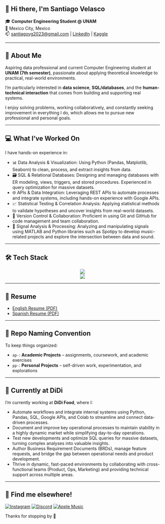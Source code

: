 ## 👋 Hi there, I'm Santiago Velasco

🎓 **Computer Engineering Student @ UNAM**  
📍 Mexico City, Mexico  
📫 santiagovg2023@gmail.com | [LinkedIn](https://linkedin.com/in/santiago-vg) | [Kaggle](https://www.kaggle.com/VelascoSantiago)

---

## 🧠 About Me

Aspiring data professional and current Computer Engineering student at **UNAM (7th semester)**, passionate about applying theoretical knowledge to practical, real-world environments.

I’m particularly interested in **data science**, **SQL/databases**, and the **human-technical interaction** that comes from building and supporting real systems.

I enjoy solving problems, working collaboratively, and constantly seeking improvement in everything I do, which allows me to pursue new professional and personal goals.

---

## 💻 What I’ve Worked On

I have hands-on experience in:

- 📊 Data Analysis & Visualization: Using Python (Pandas, Matplotlib, Seaborn) to clean, process, and extract insights from data.
- 🗃️ SQL & Relational Databases: Designing and managing databases with ER modeling, views, triggers, and stored procedures. Experienced in query optimization for massive datasets.
- 🌐 APIs & Data Integration: Leveraging REST APIs to automate processes and integrate systems, including hands-on experience with Google APIs.
- 📈 Statistical Testing & Correlation Analysis: Applying statistical methods to validate hypotheses and uncover insights from real-world datasets.
- 🧪 Version Control & Collaboration: Proficient in using Git and GitHub for code management and team collaboration.
- 🎵 Signal Analysis & Processing: Analyzing and manipulating signals using MATLAB and Python libraries such as Spotipy to develop music-related projects and explore the intersection between data and sound.

---

## 🛠️ Tech Stack

<p align='center'>
  <img src="https://skillicons.dev/icons?i=py,c,sqlite,html,git,github,matlab,anaconda,vscode,visualstudio,discord,flask,linux" /><br>
  <img src="https://skillicons.dev/icons?i=googlecloud,powershell,bash,obsidian,sklearn,ubuntu,windows" />
</p>

---

## 📄 Resume

- [English Resume (PDF)](SantiagoVelascoResume(ENG).pdf)
- [Spanish Resume (PDF)](SantiagoVelascoResume(ESP).pdf)

---

## 📁 Repo Naming Convention

To keep things organized:

- `ap-`: **Academic Projects** – assignments, coursework, and academic exercises  
- `pp-`: **Personal Projects** – self-driven work, experimentation, and explorations  

---

## 🍊 Currently at DiDi

I’m currently working at **DiDi Food**, where I:

- Automate workflows and integrate internal systems using Python, Pandas, SQL, Google APIs, and Colab to streamline and connect data-driven processes.
- Document and improve key operational processes to maintain stability in a highly dynamic market while simplifying day-to-day operations.
- Test new developments and optimize SQL queries for massive datasets, turning complex analyses into valuable insights.
- Author Business Requirement Documents (BRDs), manage feature requests, and bridge the gap between operational needs and product development.
- Thrive in dynamic, fast-paced environments by collaborating with cross-functional teams (Product, Ops, Marketing) and providing technical support across multiple areas.

---

## 🤝 Find me elsewhere!

[![Instagram](https://img.shields.io/badge/Instagram-E4405F?style=for-the-badge&logo=instagram&logoColor=white)](https://instagram.com/nacimosolos)
[![Discord](https://img.shields.io/badge/Discord-5865F2?style=for-the-badge&logo=discord&logoColor=white)](https://discordapp.com/users/velascosantiago)
[![Apple Music](https://img.shields.io/badge/Apple%20Music-FA243C?style=for-the-badge&logo=applemusic&logoColor=white)](https://music.apple.com/profile/tqmbesos)

Thanks for stopping by 🙌
